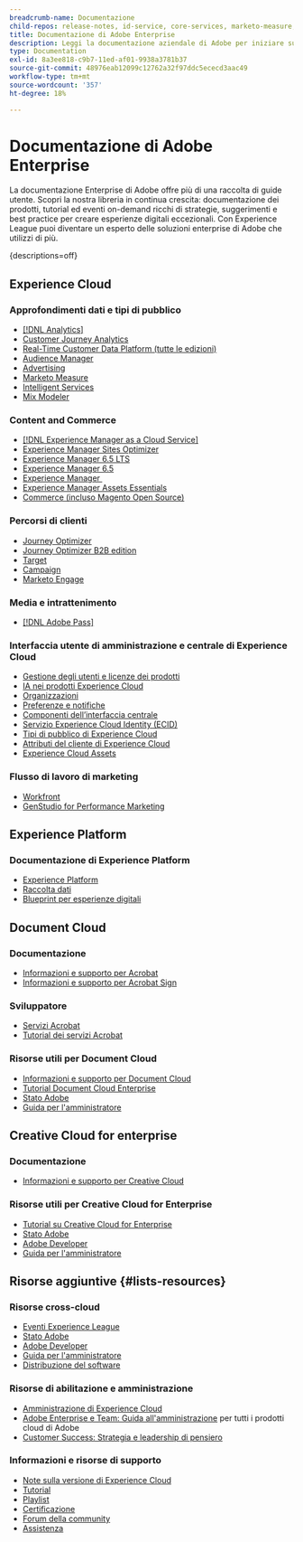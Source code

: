 ```yaml
---
breadcrumb-name: Documentazione
child-repos: release-notes, id-service, core-services, marketo-measure, deliverability-learn, dynamic-media-developer-resources, dynamic-media-classic, journeys
title: Documentazione di Adobe Enterprise
description: Leggi la documentazione aziendale di Adobe per iniziare subito a utilizzare il software Adobe, sfruttare le conoscenze esistenti e diventare un utente esperto. Accedi a guide, tutorial, playlist e note sulla versione per le soluzioni Adobe Enterprise su Experience Cloud, Experience Platform, Document Cloud e Creative Cloud for enterprise.
type: Documentation
exl-id: 8a3ee818-c9b7-11ed-af01-9938a3781b37
source-git-commit: 48976eab12099c12762a32f97ddc5ececd3aac49
workflow-type: tm+mt
source-wordcount: '357'
ht-degree: 18%

---
```



# Documentazione di Adobe Enterprise

La documentazione Enterprise di Adobe offre più di una raccolta di guide utente. Scopri la nostra libreria in continua crescita: documentazione dei prodotti, tutorial ed eventi on-demand ricchi di strategie, suggerimenti e best practice per creare esperienze digitali eccezionali. Con Experience League puoi diventare un esperto delle soluzioni enterprise di Adobe che utilizzi di più.

{descriptions=off}

## Experience Cloud

### Approfondimenti dati e tipi di pubblico

+ [[!DNL Analytics]](analytics.md)
+ [Customer Journey Analytics](customer-journey-analytics.md)
+ [Real-Time Customer Data Platform (tutte le edizioni)](real-time-customer-data-platform.md)
+ [Audience Manager](audience-manager.md)
+ [Advertising](advertising.md)
+ [Marketo Measure](marketo-measure.md)
+ [Intelligent Services](intelligent-services.md)
+ [Mix Modeler](mix-modeler.md)

### Content and Commerce

+ [[!DNL Experience Manager as a Cloud Service]](experience-manager-cloud-service.md)
+ [Experience Manager Sites Optimizer](https://experienceleague.adobe.com/it/docs/experience-manager-sites-optimizer/content/home)
+ [Experience Manager 6.5 LTS](experience-manager-65-lts.md)
+ [Experience Manager 6.5](experience-manager-65.md)
+ [Experience Manager &#x200B;](experience-manager-release-information#/help/using/aem-previous-versions.md)
+ [Experience Manager Assets Essentials](experience-manager-assets-essentials#help)
+ [Commerce (incluso Magento Open Source)](commerce.md)

### Percorsi di clienti

+ [Journey Optimizer](journey-optimizer.md)
+ [Journey Optimizer B2B edition](journey-optimizer-b2b.md)
+ [Target](target.md)
+ [Campaign](campaign.md)
+ [Marketo Engage](marketo-engage.md)

### Media e intrattenimento

+ [[!DNL Adobe Pass]](pass.md)

### Interfaccia utente di amministrazione e centrale di Experience Cloud

+ [Gestione degli utenti e licenze dei prodotti](core-services#/help/interface/administration/admin-console.md)
+ [IA nei prodotti Experience Cloud](core-services#/help/interface/features/generative-ai.md)
+ [Organizzazioni](core-services#/help/interface/administration/organizations.md)
+ [Preferenze e notifiche](core-services#/help/interface/features/account-preferences.md)
+ [Componenti dell’interfaccia centrale](core-services#interface)
+ [Servizio Experience Cloud Identity (ECID)](id-service#using)
+ [Tipi di pubblico di Experience Cloud](core-services#/help/interface/services/audiences/overview.md)
+ [Attributi del cliente di Experience Cloud](core-services#/help/interface/services/customer-attributes/attributes.md)
+ [Experience Cloud Assets](core-services#/help/interface/services/assets/experience-cloud-assets.md)

### Flusso di lavoro di marketing

+ [Workfront](workfront.md)
+ [GenStudio for Performance Marketing](genstudio-for-performance-marketing.md)

<!--
+ [Workfront Tutorials](workfront-learn#tutorials-workfront)
-->

## Experience Platform

### Documentazione di Experience Platform

+ [Experience Platform](experience-platform.md)
+ [Raccolta dati](data-collection.md)
+ [Blueprint per esperienze digitali](blueprints-learn#architecture)

## Document Cloud

### Documentazione

+ [Informazioni e supporto per Acrobat](https://helpx.adobe.com/it/support/acrobat.html)
+ [Informazioni e supporto per Acrobat Sign](https://helpx.adobe.com/it/support/sign.html)

### Sviluppatore

+ [Servizi Acrobat](https://developer.adobe.com/document-services/docs/overview/)
+ [Tutorial dei servizi Acrobat](acrobat-services-learn#tutorials)

### Risorse utili per Document Cloud

+ [Informazioni e supporto per Document Cloud](https://helpx.adobe.com/it/support/document-cloud.html)
+ [Tutorial Document Cloud Enterprise](https://experienceleague.adobe.com/docs/home-tutorials.html?lang=it#document-cloud-tutorials)
+ [Stato Adobe](https://status.adobe.com/)
+ [Guida per l&#39;amministratore](https://helpx.adobe.com/it/enterprise/admin-guide.html)

## Creative Cloud for enterprise

### Documentazione

+ [Informazioni e supporto per Creative Cloud](https://helpx.adobe.com/it/support/creative-cloud.html)

### Risorse utili per Creative Cloud for Enterprise

+ [Tutorial su Creative Cloud for Enterprise](creative-cloud-enterprise-learn#cce-learning-hub)
+ [Stato Adobe](https://status.adobe.com/)
+ [Adobe Developer](https://developer.adobe.com/)
+ [Guida per l&#39;amministratore](https://helpx.adobe.com/it/enterprise/admin-guide.html)

## Risorse aggiuntive {#lists-resources}

### Risorse cross-cloud

+ [Eventi Experience League](https://experienceleague.adobe.com/docs/release-notes/experience-cloud/current.html?lang=it#events)
+ [Stato Adobe](https://status.adobe.com/)
+ [Adobe Developer](https://developer.adobe.com/)
+ [Guida per l&#39;amministratore](https://helpx.adobe.com/it/enterprise/admin-guide.html)
+ [Distribuzione del software](experience-cloud#software-distribution)

### Risorse di abilitazione e amministrazione

+ [Amministrazione di Experience Cloud](core-services#/help/interface/administration/admin-tool-experience-cloud.md)
+ [Adobe Enterprise e Team: Guida all&#39;amministrazione](https://helpx.adobe.com/it/enterprise/managing/user-guide.html) per tutti i prodotti cloud di Adobe
+ [Customer Success: Strategia e leadership di pensiero](customer-success#customer-success)

### Informazioni e risorse di supporto

+ [Note sulla versione di Experience Cloud](release-notes#experience-cloud)
+ [Tutorial](home-tutorials.md)
+ [Playlist](https://experienceleague.adobe.com/it/playlists)
+ [Certificazione](certification#program)
+ [Forum della community](https://experienceleaguecommunities.adobe.com)
+ [Assistenza](https://experienceleague.adobe.com/it?support-solution=General&support-tab=homehome?lang=it#support)

<!--
+ [Events](events.md)
-->
